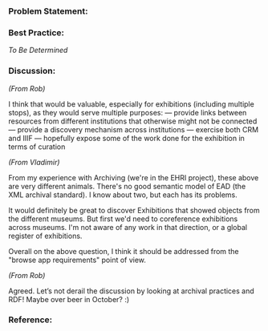 ### Problem Statement:

### Best Practice:

*To Be Determined*

### Discussion:

*(From Rob)*

I think that would be valuable, especially for exhibitions (including multiple stops), as they would serve multiple purposes:
  — provide links between resources from different institutions that otherwise might not be connected
  — provide a discovery mechanism across institutions
  — exercise both CRM and IIIF
  — hopefully expose some of the work done for the exhibition in terms of curation

*(From Vladimir)*

From my experience with Archiving (we're in the EHRI project), these above are very different animals.
There's no good semantic model of EAD (the XML archival standard). I know about two, but each has its problems.

It would definitely be great to discover Exhibitions that showed objects from the different museums. But first we'd need to coreference exhibitions across museums. I'm not aware of any work in that direction, or a global register of exhibitions.

Overall on the above question, I think it should be addressed from the "browse app requirements" point of view.

*(From Rob)*

Agreed.  Let’s not derail the discussion by looking at archival practices and RDF! Maybe over beer in October? :)

### Reference:
